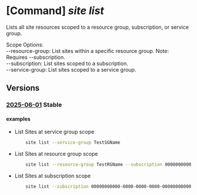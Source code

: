 # [Command] _site list_

Lists all site resources scoped to a resource group, subscription, or service group.

Scope Options:\
--resource-group: List sites within a specific resource group. Note: Requires --subscription.\
--subscription: List sites scoped to a subscription.\
--service-group: List sites scoped to a service group.

## Versions

### [2025-06-01](/Resources/mgmt-plane/L3Byb3ZpZGVycy9taWNyb3NvZnQubWFuYWdlbWVudC9zZXJ2aWNlZ3JvdXBzL3t9L3Byb3ZpZGVycy9taWNyb3NvZnQuZWRnZS9zaXRlcw==/2025-06-01.xml) **Stable**

<!-- mgmt-plane /providers/microsoft.management/servicegroups/{}/providers/microsoft.edge/sites 2025-06-01 -->
<!-- mgmt-plane /subscriptions/{}/providers/microsoft.edge/sites 2025-06-01 -->
<!-- mgmt-plane /subscriptions/{}/resourcegroups/{}/providers/microsoft.edge/sites 2025-06-01 -->

#### examples

- List Sites at service group scope
    ```bash
        site list --service-group TestSGName
    ```

- List Sites at resource group scope
    ```bash
        site list --resource-group TestRGName --subscription 00000000000-0000-0000-0000-000000000000
    ```

- List Sites at subscription scope
    ```bash
        site list --subscription 00000000000-0000-0000-0000-000000000000
    ```
